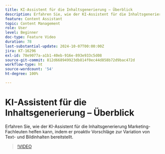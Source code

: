 ```yaml
---
title: KI-Assistent für die Inhaltsgenerierung – Überblick
description: Erfahren Sie, wie der KI-Assistent für die Inhaltsgenerierung Marketing-Fachleuten helfen kann, indem er proaktiv Vorschläge zur Variation von Text- und Bildinhalten bereitstellt.
feature: Content Assistant
topic: Content Management
role: User
level: Beginner
doc-type: Feature Video
duration: 78
last-substantial-update: 2024-10-07T00:00:00Z
jira: KT-16296
exl-id: 78e9077a-a1b1-40eb-916e-893e933c5d08
source-git-commit: 812d668949923db814f0ec44d858b72d9bac472d
workflow-type: ht
source-wordcount: '54'
ht-degree: 100%

---
```


# KI-Assistent für die Inhaltsgenerierung – Überblick

Erfahren Sie, wie der KI-Assistent für die Inhaltsgenerierung Marketing-Fachleuten helfen kann, indem er proaktiv Vorschläge zur Variation von Text- und Bildinhalten bereitstellt.

>[!VIDEO](https://video.tv.adobe.com/v/3432686/?learn=on)
